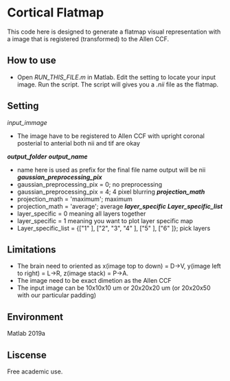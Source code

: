 

# Cortical Flatmap
This code here is designed to generate a flatmap visual representation with a image that is registered (transformed) to the Allen CCF.   

## How to use
- Open *RUN_THIS_FILE.m*  in Matlab. Edit the setting to locate your input image. Run the script.  The script will gives you a *.nii*  file as the flatmap. 


## Setting

*input_immage*

- The image have to be registered to Allen CCF with upright coronal posterial to anterial both nii and tif are okay

***output_folder***
***output_name***
- name here is used as prefix for the final file name output will be nii
***gaussian_preprocessing_pix***
- gaussian_preprocessing_pix = 0; no preprocessing
- gaussian_preprocessing_pix = 4; 4 pixel blurring
***projection_math***
- projection_math = 'maximum'; maximum
- projection_math = 'average'; average
***layer_specific***
***Layer_specific_list*** 
- layer_specific = 0 meaning all layers together
- layer_specific = 1 meaning you want to plot layer specific map
- Layer_specific_list =  {["1" ], ["2", "3", "4" ], ["5" ], ["6" ]}; pick layers


## Limitations
- The brain need to oriented as x(image top to down) = D->V, y(image left to right)  = L->R, z(image stack) = P->A.
- The image need to be exact dimetion as the Allen CCF
- The input image can be 10x10x10 um or 20x20x20 um (or 20x20x50 with our particular padding)

## Environment
Matlab 2019a

## Liscense
Free academic use.
